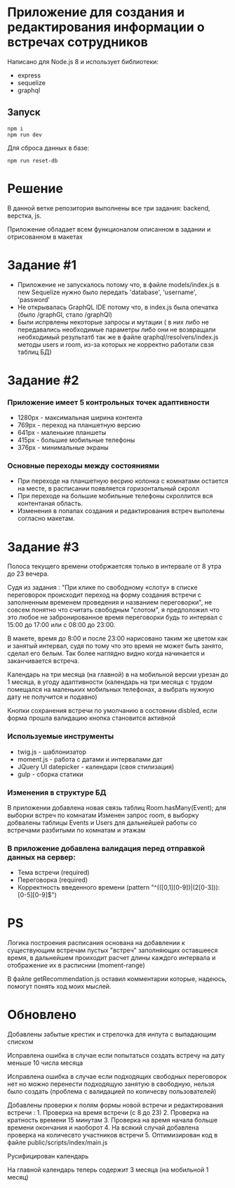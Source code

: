 # Приложение для создания и редактирования информации о встречах сотрудников

Написано для Node.js 8 и использует библиотеки:
* express
* sequelize
* graphql

## Запуск
```
npm i
npm run dev
```

Для сброса данных в базе:
```
npm run reset-db
```


# Решение
В данной ветке репозитория выполнены все три задания: backend, верстка, js.

Приложение обладает всем функционалом описанном в задании и отрисованном в макетах

# Задание #1

* Приложение не запускалось потому что, в файле models/index.js в new Sequelize нужно было передать 'database', 'username', 'password'
* Не открывалась GraphQL IDE потому что, в index.js была опечатка (было /graphGl, стало /graphQl)
* Были испрвлены некоторые запросы и мутации ( в них либо не передавались необходимые параметры либо они не возвращали необходимый результатб так же в файле qraphql/resolvers/index.js методы users и room, из-за которых не корректно работали свзя таблиц БД)

# Задание #2

### Приложение имеет 5 контрольных точек адаптивности
* 1280px - максимальная ширина контента
* 769px - переход на планшетную версию
* 641px - маленькие планшеты
* 415px - большие мобильные телефоны
* 376px - минимальные экраны

### Основные переходы между состояниями
* При переходе на планшетную весрию колонка с комнатами остается на месте, в расписании появляется горизонтальный скролл
* При переходе на большие мобильные телефоны скроллится вся контентаная область.
* Изменения в попапах создания и редактирования встреч выполены согласно макетам.

# Задание #3

Полоса текущего времени отобржаетсяя только в интервале от 8 утра до 23 вечера.

Судя из задания : "При клике по свободному «слоту» в списке переговорок происходит переход на форму создания встречи с заполненным временем проведения и названием переговорки", не совсем понятно что считать свободным "слотом", я предположил что это любое не забронированное время переговорки будь то интервал с 15:00 до 17:00 или с 08:00 до 23:00.

В макете, время до 8:00 и после 23:00 нарисовано таким же цветом как и занятый интервал, судя по тому что это время не может быть занято, сделал его белым. Так более наглядно видно когда начинается и заканчивается встреча.

Календарь на три месяца (на главной) в на мобильной версии урезан до 1 месяца, в угоду адаптивности (календарь на три месяца с трудом помещался на маленьких мобильных телефонах, а выбрать нужную дату не получится и подавно)

Кнопки сохранения встречи по умолчанию в состоянии disbled, если форма прошла валидацию кнопка становится активной

### Используемые инструменты
* twig.js - шаблонизатор
* moment.js - работа с датами и интервалами дат
* JQuery UI datepicker - календари (своя стилизация)
* gulp - сборка статики


### Изменения в структуре БД
В приложении добавлена новая связь таблиц Room.hasMany(Event); для выборки встреч по комнатам
Изменен запрос room, в выборку добвалены таблицы Events и Users для дальнейшей работы со встречами разбитыми по комнатам и этажам

### В приложение добавлена валидация перед отправкой данных на сервер:
* Тема встречи (required)
* Переговорка (required)
* Корректность введенного времени (pattern "^(([0,1][0-9])|(2[0-3])):[0-5][0-9]$")


# **PS**

Логика построения расписания основана на добавлении к существующим встречам пустых "встреч" заполняющих оставшееся время, в дальнейшем проиходит расчет длины каждого интервала и отображение их в расписнии (moment-range)

В файле getRecommendation.js оставил комментарии которые, надеюсь, помогут понять ход моих мыслей.

# Обновлено
Добавлены забытые крестик и стрелочка для инпута с выпадающим списком

Исправлена ошибка в случае если попытаться создать встречу на дату меньше 10 числа месяца

Исправлена ошибка в случае если подходящих свободных переговорок нет но можно перенести подходящую занятую в свободную, нельзя было создать (проблема с валидацией по количесву пользователей)

Добавлены проверки к полям формы новой встречи и редактирования встречи :
    1. Проверка на время встречи (с 8 до 23)
    2. Проверка на кратность времени 15 минутам
    3. Проверка на время начала больше времени окончания и наоборот
    4. На всякий случай добавлена проверка на количесвто участников встречи
    5. Оптимизирован код в файле public/scripts/index/main.js

Русифицирован календарь

На главной календарь теперь содержит 3 месяца (на мобильной 1 месяц)



